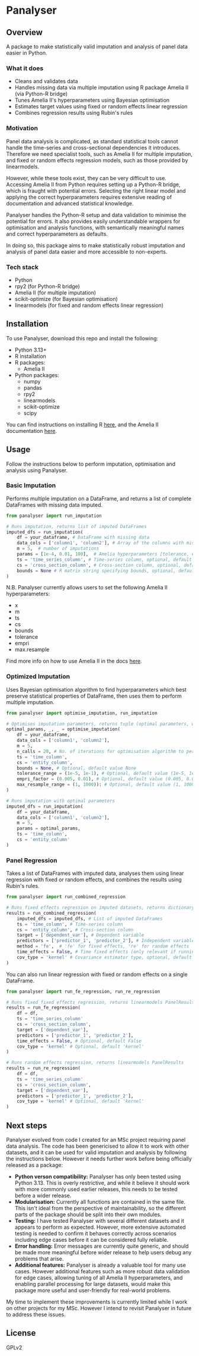 # Panalyser

## Overview

A package to make statistically valid imputation and analysis of panel data easier in Python.

### What it does

- Cleans and validates data
- Handles missing data via multiple imputation using R package Amelia II (via Python-R bridge)
- Tunes Amelia II's hyperparameters using Bayesian optimisation
- Estimates target values using fixed or random effects linear regression
- Combines regression results using Rubin's rules

### Motivation

Panel data analysis is complicated, as standard statistical tools cannot handle the time-series and cross-sectional dependencies it introduces. Therefore we need specialist tools, such as Amelia II for multiple imputation, and fixed or random effects regression models, such as those provided by linearmodels.

However, while these tools exist, they can be very difficult to use. Accessing Amelia II from Python requires setting up a Python-R bridge, which is fraught with potential errors. Selecting the right linear model and applying the correct hyperparameters requires extensive reading of documentation and advanced statistical knowledge.

Panalyser handles the Python-R setup and data validation to minimise the potential for errors. It also provides easily understandable wrappers for optimisation and analysis functions, with semantically meaningful names and correct hyperparameters as defaults.

In doing so, this package aims to make statistically robust imputation and analysis of panel data easier and more accessible to non-experts.

### Tech stack

- Python
- rpy2 (for Python-R bridge)
- Amelia II (for multiple imputation)
- scikit-optimize (for Bayesian optimisation)
- linearmodels (for fixed and random effects linear regression)

## Installation

To use Panalyser, download this repo and install the following:

- Python 3.13+
- R installation
- R packages:
  - Amelia II
- Python packages:
  - numpy
  - pandas
  - rpy2
  - linearmodels
  - scikit-optimize
  - scipy

You can find instructions on installing R [here](https://www.r-project.org/), and the Amelia II documentation [here](https://www.rdocumentation.org/packages/Amelia/versions/1.8.1).

## Usage

Follow the instructions below to perform imputation, optimisation and analysis using Panalyser.

### Basic Imputation

Performs multiple imputation on a DataFrame, and returns a list of complete DataFrames with missing data imputed.

```python
from panalyser import run_imputation

# Runs imputation, returns list of imputed DataFrames
imputed_dfs = run_imputation(
    df = your_dataframe, # DataFrame with missing data
    data_cols = ['column1', 'column2'], # Array of the columns with missing data
    m = 5,  # number of imputations
    params = [1e-4, 0.01, 100],  # Amelia hyperparameters [tolerance, empri, max_resample]
    ts = 'time_series_column', # Time-series column, optional, default None
    cs = 'cross_section_column', # Cross-section column, optional, default None
    bounds = None # R matrix string specifying bounds, optional, default None
)

```

N.B. Panalyser currently allows users to set the following Amelia II hyperparameters:

- x
- m
- ts
- cs
- bounds
- tolerance
- empri
- max.resample

Find more info on how to use Amelia II in the docs [here](https://www.rdocumentation.org/packages/Amelia/versions/1.8.1).

### Optimized Imputation

Uses Bayesian optimisation algorithm to find hyperparameters which best preserve statistical properties of DataFrame, then uses them to perform multiple imputation.

```python
from panalyser import optimise_imputation, run_imputation

# Optimises imputation parameters, returns tuple (optimal parameters, worst score, final score)
optimal_params, _, _ = optimise_imputation(
    df = your_dataframe,
    data_cols = ['column1', 'column2'],
    m = 5,
    n_calls = 20, # No. of iterations for optimisation algorithm to perform
    ts = 'time_column',
    cs = 'entity_column',
    bounds = None, # Optional, default value None
    tolerance_range = (1e-5, 1e-1), # Optional, default value (1e-5, 1e-1)
    empri_factor = (0.005, 0.01), # Optional, default value (0.005, 0.01)
    max_resample_range = (1, 1000)): # Optional, default value (1, 1000)
)

# Runs imputation with optimal parameters
imputed_dfs = run_imputation(
    df = your_dataframe,
    data_cols = ['column1', 'column2'],
    m = 5,
    params = optimal_params,
    ts = 'time_column',
    cs = 'entity_column'
)
```

### Panel Regression

Takes a list of DataFrames with imputed data, analyses them using linear regression with fixed or random effects, and combines the results using Rubin's rules.

```python
from panalyser import run_combined_regression

# Runs fixed effects regression on imputed datasets, returns dictionary of combined regression results
results = run_combined_regression(
    imputed_dfs = imputed_dfs, # List of imputed DataFrames
    ts = 'time_column', # Time-series column
    cs = 'entity_column', # Cross-section column
    target = ['dependent_var'], # Dependent variable
    predictors = ['predictor_1', 'predictor_2'], # Independent variables
    method = 'fe',  # 'fe' for fixed effects, 're' for random effects
    time_effects = False, # Time fixed effects (only relevant if running fixed effects), optional, default False
    cov_type = 'kernel' # Covariance estimator type, optional, default 'kernel' for Driscoll-Kraay errors
)
```

You can also run linear regression with fixed or random effects on a single DataFrame.

```Python
from panalyser import run_fe_regression, run_re_regression

# Runs fixed fixed effects regression, returns linearmodels PanelResults
results = run_fe_regression(
    df = df,
    ts = 'time_series_column'
    cs = 'cross_section_column',
    target = ['dependent_var'],
    predictors = ['predictor_1', 'predictor_2'],
    time_effects = False, # Optional, default False
    cov_type = 'kernel' # Optional, default 'kernel'
)

# Runs random effects regression, returns linearmodels PanelResults
results = run_re_regression(
    df = df,
    ts = 'time_series_column'
    cs = 'cross_section_column',
    target = ['dependent_var'],
    predictors = ['predictor_1', 'predictor_2'],
    cov_type = 'kernel' # Optional, default 'kernel'
)

```

## Next steps

Panalyser evolved from code I created for an MSc project requiring panel data analysis. The code has been genericised to allow it to work with other datasets, and it can be used for valid imputation and analysis by following the instructions below. However it needs further work before being officially released as a package:

- **Python verson compatibility:** Panalyser has only been tested using Python 3.13. This is overly restrictive, and while it believe it should work with more commonly used earlier releases, this needs to be tested before a wider release.
- **Modularisation:** Currently all functions are contained in the same file. This isn't ideal from the perspective of maintainability, so the different parts of the package should be split into their own modules.
- **Testing:** I have tested Panalyser with several different datasets and it appears to perform as expected. However, more extensive automated testing is needed to confirm it behaves correctly across scenarios including edge cases before it can be considered fully reliable.
- **Error handling:** Error messages are currently quite generic, and should be made more meaningful before wider release to help users debug any problems that arise.
- **Additional features:** Panalyser is already a valuable tool for many use cases. However additional features such as more robust data validation for edge cases, allowing tuning of all Amelia II hyperparameters, and enabling parallel processing for large datasets, would make this package more useful and user-friendly for real-world problems.

My time to implement these improvements is currently limited while I work on other projects for my MSc. However I intend to revisit Panalyser in future to address these issues.

## License

GPLv2
